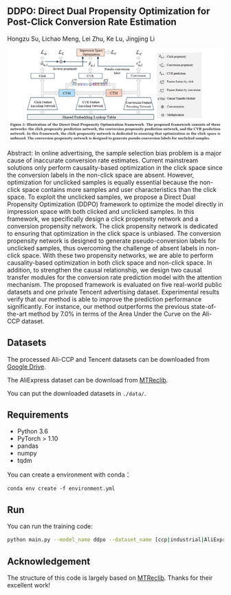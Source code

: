 ## DDPO: Direct Dual Propensity Optimization for Post-Click Conversion Rate Estimation

Hongzu Su, Lichao Meng,  Lei Zhu, Ke Lu, Jingjing Li



![](./framework.png)

Abstract: In online advertising, the sample selection bias problem is a major cause of inaccurate conversion rate estimates. Current mainstream solutions only perform causality-based optimization in the click space since the conversion labels in the non-click space are absent. However, optimization for unclicked samples is equally essential because the non-click space contains more samples and user characteristics than the click space. To exploit the unclicked samples, we propose a Direct Dual Propensity Optimization (DDPO) framework to optimize the model directly in impression space with both clicked and unclicked samples. In this framework, we specifically design a click propensity network and a conversion propensity network. The click propensity network is dedicated to ensuring that optimization in the click space is unbiased. The conversion propensity network is designed to generate pseudo-conversion labels for unclicked samples, thus overcoming the challenge of absent labels in non-click space. With these two propensity networks, we are able to perform causality-based optimization in both click space and non-click space. In addition, to strengthen the causal relationship, we design two causal transfer modules for the conversion rate prediction model with the attention mechanism. The proposed framework is evaluated on five real-world public datasets and one private Tencent advertising dataset. Experimental results verify that our method is able to improve the prediction performance significantly. For instance, our method outperforms the previous state-of-the-art method by $7.0\%$ in terms of the Area Under the Curve on the Ali-CCP dataset.

## Datasets

The processed Ali-CCP and Tencent datasets can be downloaded from [Google Drive](https://drive.google.com/drive/folders/1mWuo1Oin8yCf_-Xq8c8IqjslXccNp0dl?usp=drive_link).

The AliExpress dataset can be download from [MTReclib](https://github.com/easezyc/Multitask-Recommendation-Library).

You can put the downloaded datasets in `./data/`.

## Requirements

* Python 3.6
* PyTorch > 1.10
* pandas
* numpy
* tqdm

You can create a environment with conda：
```
conda env create -f environment.yml
```

## Run

You can run the training code:

```bash
python main.py --model_name ddpo --dataset_name [ccp|industrial|AliExpress_NL|AliExpress_ES|AliExpress_US|AliExpress_FR]
```

## Acknowledgement

The structure of this code is largely based on [MTReclib](https://github.com/easezyc/Multitask-Recommendation-Library). Thanks for their excellent work!
